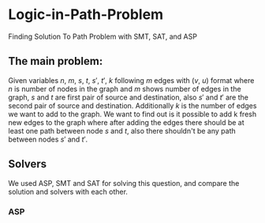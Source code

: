 # Logic-in-Path-Problem

Finding Solution To Path Problem with SMT, SAT, and ASP

## The main problem: 

Given variables $n$, $m$, $s$, $t$, $s'$, $t'$, $k$ following $m$ edges with ($v$, $u$) format where $n$ is number of nodes in the graph and $m$ shows number of edges in the graph, $s$ and $t$ are first pair of source and destination, also $s'$ and $t'$ are the second pair of source and destination. Additionally $k$ is the number of edges we want to add to the graph. We want to find out is it possible to add k fresh new edges to the graph where after adding the edges there should be at least one path between node $s$ and $t$, also there shouldn't be any path between nodes $s'$ and $t'$. 

## Solvers

We used ASP, SMT and SAT for solving this question, and compare the solution and solvers with each other. 

### ASP
